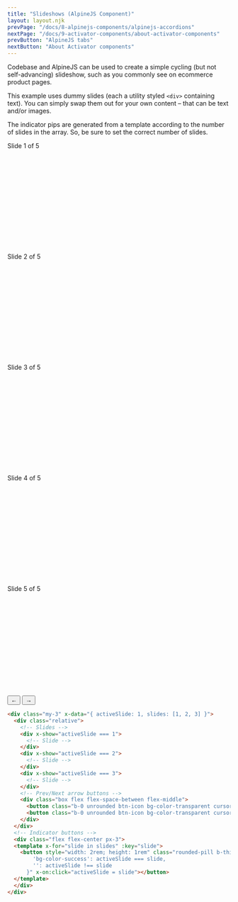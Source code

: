 ```yaml
---
title: "Slideshows (AlpineJS Component)"
layout: layout.njk
prevPage: "/docs/8-alpinejs-components/alpinejs-accordions"
nextPage: "/docs/9-activator-components/about-activator-components"
prevButton: "AlpineJS tabs"
nextButton: "About Activator components"
---
```


<p class="t-lg t-thin">Codebase and AlpineJS can be used to create a simple cycling (but not self-advancing) slideshow, such as you commonly see on ecommerce product pages.</p>

This example uses dummy slides (each a utility styled `<div>` containing text). You can simply swap them out for your own content – that can be text and/or images.

The indicator pips are generated from a template according to the number of slides in the array. So, be sure to set the correct number of slides.

<div class="my-3" x-data="{ activeSlide: 1, slides: [1, 2, 3, 4, 5] }">
  <div class="relative">
    <!-- Slides -->
    <div x-show="activeSlide === 1">
      <div class="flex flex-center flex-middle h2 t-thin bg-color-primary-alt" style="height: 250px">Slide 1 of 5</div>
    </div>
    <div x-show="activeSlide === 2">
      <div class="flex flex-center flex-middle h2 t-thin bg-color-secondary-alt" style="height: 250px">Slide 2 of 5</div>
    </div>
    <div x-show="activeSlide === 3">
      <div class="flex flex-center flex-middle h2 t-thin bg-color-success-alt" style="height: 250px">Slide 3 of 5</div>
    </div>
    <div x-show="activeSlide === 4">
      <div class="flex flex-center flex-middle h2 t-thin bg-color-warning-alt" style="height: 250px">Slide 4 of 5</div>
    </div>
    <div x-show="activeSlide === 5">
      <div class="flex flex-center flex-middle h2 t-thin bg-color-danger-alt" style="height: 250px">Slide 5 of 5</div>
    </div>
    <!-- Prev/Next arrow buttons -->
    <div class="box flex flex-space-between flex-middle">
      <button class="b-0 unrounded btn-icon bg-color-transparent cursor-pointer" x-on:click="activeSlide = activeSlide === 1 ? slides.length : activeSlide - 1">←</button>
      <button class="b-0 unrounded btn-icon bg-color-transparent cursor-pointer" x-on:click="activeSlide = activeSlide === slides.length ? 1 : activeSlide + 1">→</button>
    </div>
  </div>
  <!-- Indicator buttons -->
  <div class="flex flex-center px-3">
  <template x-for="slide in slides" :key="slide">
    <button style="width: 2rem; height: 1rem" class="rounded-pill b-thin mx-1 cursor-pointer" :class="{
        'bg-color-success': activeSlide === slide,
        '': activeSlide !== slide
      }" x-on:click="activeSlide = slide"></button>
  </template>
  </div>
</div>

```html
<div class="my-3" x-data="{ activeSlide: 1, slides: [1, 2, 3] }">
  <div class="relative">
    <!-- Slides -->
    <div x-show="activeSlide === 1">
      <!-- Slide -->
    </div>
    <div x-show="activeSlide === 2">
      <!-- Slide -->
    </div>
    <div x-show="activeSlide === 3">
      <!-- Slide -->
    </div>
    <!-- Prev/Next arrow buttons -->
    <div class="box flex flex-space-between flex-middle">
      <button class="b-0 unrounded btn-icon bg-color-transparent cursor-pointer" x-on:click="activeSlide = activeSlide === 1 ? slides.length : activeSlide - 1">←</button>
      <button class="b-0 unrounded btn-icon bg-color-transparent cursor-pointer" x-on:click="activeSlide = activeSlide === slides.length ? 1 : activeSlide + 1">→</button>
    </div>
  </div>
  <!-- Indicator buttons -->
  <div class="flex flex-center px-3">
  <template x-for="slide in slides" :key="slide">
    <button style="width: 2rem; height: 1rem" class="rounded-pill b-thin mx-1 cursor-pointer" :class="{
        'bg-color-success': activeSlide === slide,
        '': activeSlide !== slide
      }" x-on:click="activeSlide = slide"></button>
  </template>
  </div>
</div>
```